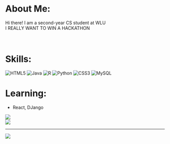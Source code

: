 # About Me:
Hi there! I am a second-year CS student at WLU<br>I REALLY WANT TO WIN A HACKATHON<br><br><br> 

# Skills:
![HTML5](https://img.shields.io/badge/html5-%23E34F26.svg?style=for-the-badge&logo=html5&logoColor=white) ![Java](https://img.shields.io/badge/java-%23ED8B00.svg?style=for-the-badge&logo=openjdk&logoColor=white) ![R](https://img.shields.io/badge/r-%23276DC3.svg?style=for-the-badge&logo=r&logoColor=white) ![Python](https://img.shields.io/badge/python-3670A0?style=for-the-badge&logo=python&logoColor=ffdd54) ![CSS3](https://img.shields.io/badge/css3-%231572B6.svg?style=for-the-badge&logo=css3&logoColor=white) ![MySQL](https://img.shields.io/badge/mysql-4479A1.svg?style=for-the-badge&logo=mysql&logoColor=white)

# Learning:
 * React, DJango

![](https://github-readme-streak-stats.herokuapp.com/?user=Twqy&theme=dark&hide_border=true)<br/>
![](https://github-readme-stats.vercel.app/api/top-langs/?username=Twqy&theme=dark&hide_border=true&include_all_commits=false&count_private=false&layout=compact)

---
[![](https://visitcount.itsvg.in/api?id=Twqy&icon=0&color=0)](https://visitcount.itsvg.in)

<!-- Proudly created with GPRM ( https://gprm.itsvg.in ) -->
